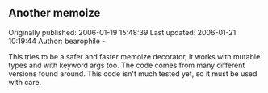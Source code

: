 ## Another memoize

Originally published: 2006-01-19 15:48:39
Last updated: 2006-01-21 10:19:44
Author: bearophile -

This tries to be a safer and faster memoize decorator, it works with mutable types and with keyword args too. The code comes from many different versions found around. This code isn't much tested yet, so it must be used with care.